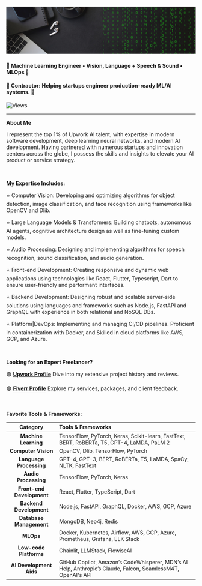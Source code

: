 ![Banner Image](./banner.png "Banner Image")

#### **🤖 Machine Learning Engineer • Vision, Language + Speech & Sound • MLOps 🤖**
#### **📝 Contractor: Helping startups engineer production-ready ML/AI systems. 📝**
![Views](https://komarev.com/ghpvc/?username=IusztinPaul)

---

**About Me**

I represent the top 1% of Upwork AI talent, with expertise in modern software development, deep learning neural networks, and modern AI development. 
Having partnered with numerous startups and innovation centers across the globe, I possess the skills and insights to elevate your AI product or service strategy.

<br />

**My Expertise Includes:**


⭐ Computer Vision: Developing and optimizing algorithms for object detection, image classification, and face recognition using frameworks like OpenCV and Dlib.
  
⭐ Large Language Models & Transformers: Building chatbots, autonomous AI agents, cognitive architecture design as well as fine-tuning custom models.
  
⭐ Audio Processing: Designing and implementing algorithms for speech recognition, sound classification, and audio generation.
  
⭐ Front-end Development: Creating responsive and dynamic web applications using technologies like React, Flutter, Typescript, Dart to ensure user-friendly and performant interfaces.
  
⭐ Backend Development: Designing robust and scalable server-side solutions using languages and frameworks such as Node.js, FastAPI and GraphQL with experience in both relational and NoSQL DBs.
  
⭐ Platform|DevOps: Implementing and managing CI/CD pipelines. Proficient in containerization with Docker, and Skilled in cloud platforms like AWS, GCP, and Azure.

<br />


**Looking for an Expert Freelancer?**


🟢 [**Upwork Profile**](https://www.upwork.com/fl/yourusername) Dive into my extensive project history and reviews.

🟢 [**Fiverr Profile**](https://www.fiverr.com/yourusername) Explore my services, packages, and client feedback.

<br />

**Favorite Tools & Frameworks:**


| Category                 | Tools & Frameworks |
|:------------------------:|:-------------------|
| **Machine Learning**     | TensorFlow, PyTorch, Keras, Scikit-learn, FastText, BERT, RoBERTa, T5, GPT-4, LaMDA, PaLM 2 |
| **Computer Vision**      | OpenCV, Dlib, TensorFlow, PyTorch |
| **Language Processing**  | GPT-4, GPT-3, BERT, RoBERTa, T5, LaMDA, SpaCy, NLTK, FastText |
| **Audio Processing**     | TensorFlow, PyTorch, Keras |
| **Front-end Development**| React, Flutter, TypeScript, Dart |
| **Backend Development**  | Node.js, FastAPI, GraphQL, Docker, AWS, GCP, Azure |
| **Database Management**  | MongoDB, Neo4j, Redis |
| **MLOps**                | Docker, Kubernetes, Airflow, AWS, GCP, Azure, Prometheus, Grafana, ELK Stack |
| **Low-code Platforms**   | Chainlit, LLMStack, FlowiseAI |
| **AI Development Aids**  | GitHub Copilot, Amazon’s CodeWhisperer, MDN’s AI Help, Anthropic’s Claude, Falcon, SeamlessM4T, OpenAI's API |












